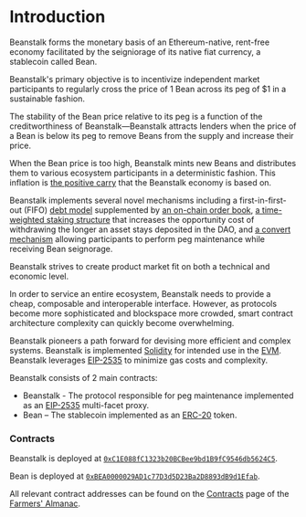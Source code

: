 # Introduction

Beanstalk forms the monetary basis of an Ethereum-native, rent-free economy facilitated by the seigniorage of its native fiat currency, a stablecoin called Bean.

Beanstalk's primary objective is to incentivize independent market participants to regularly cross the price of 1 Bean across its peg of $1 in a sustainable fashion.&#x20;

The stability of the Bean price relative to its peg is a function of the creditworthiness of Beanstalk—Beanstalk attracts lenders when the price of a Bean is below its peg to remove Beans from the supply and increase their price.&#x20;

When the Bean price is too high, Beanstalk mints new Beans and distributes them to various ecosystem participants in a deterministic fashion. This inflation is [the positive carry](https://docs.bean.money/introduction/why-beanstalk#carrying-costs) that the Beanstalk economy is based on.&#x20;

Beanstalk implements several novel mechanisms including a first-in-first-out (FIFO) [debt model](https://docs.bean.money/farm/field#pods) supplemented by [an on-chain order book](https://docs.bean.money/farm/market#the-pod-market), [a time-weighted staking structure](https://docs.bean.money/farm/silo#the-stalk-system) that increases the opportunity cost of withdrawing the longer an asset stays deposited in the DAO, and [a convert mechanism](https://docs.bean.money/peg-maintenance/convert) allowing participants to perform peg maintenance while receiving Bean seignorage.

Beanstalk strives to create product market fit on both a technical and economic level.&#x20;

In order to service an entire ecosystem, Beanstalk needs to provide a cheap, composable and interoperable interface. However, as protocols become more sophisticated and blockspace more crowded, smart contract architecture complexity can quickly become overwhelming.&#x20;

Beanstalk pioneers a path forward for devising more efficient and complex systems. Beanstalk is implemented [Solidity](https://docs.soliditylang.org/) for intended use in the [EVM](https://ethereum.org/en/developers/docs/evm/). Beanstalk leverages [EIP-2535](https://eips.ethereum.org/EIPS/eip-2535) to minimize gas costs and complexity.

Beanstalk consists of 2 main contracts:

* Beanstalk - The protocol responsible for peg maintenance implemented as an [EIP-2535](https://eips.ethereum.org/EIPS/eip-2535) multi-facet proxy.
* Bean – The stablecoin implemented as an [ERC-20](https://ethereum.org/en/developers/docs/standards/tokens/erc-20/) token.

### Contracts

Beanstalk is deployed at [`0xC1E088fC1323b20BCBee9bd1B9fC9546db5624C5`](https://etherscan.io/address/0xc1e088fc1323b20bcbee9bd1b9fc9546db5624c5).

Bean is deployed at [`0xBEA0000029AD1c77D3d5D23Ba2D8893dB9d1Efab`](https://etherscan.io/address/0xBEA0000029AD1c77D3d5D23Ba2D8893dB9d1Efab).

All relevant contract addresses can be found on the [Contracts](https://docs.bean.money/protocol-resources/contracts) page of the [Farmers' Almanac](https://docs.bean.money/).
